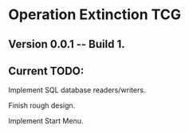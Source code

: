 # Operation Extinction TCG

## Version 0.0.1 -- Build 1.

## Current TODO:

<p>Implement SQL database readers/writers.</p>
<p>Finish rough design.</p>
<p>Implement Start Menu.</p>